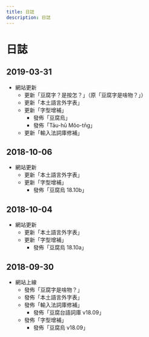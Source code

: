 ```yaml
---
title: 日誌
description: 日誌
---
```


# 日誌

## 2019-03-31
- 網站更新
    - 更新「豆腐字？是按怎？」（原「豆腐字是啥物？」）
    - 更新「本土語言外字表」
    - 更新「字型增補」
    	- 發佈「豆腐烏」
    	- 發佈「Tāu-hū Môo-tn̄g」
    - 更新「輸入法詞庫修補」

## 2018-10-06
- 網站更新
    - 更新「本土語言外字表」
    - 更新「字型增補」
        - 發佈「豆腐烏 18.10b」

## 2018-10-04
- 網站更新
    - 更新「本土語言外字表」
    - 更新「字型增補」
        - 發佈「豆腐烏 18.10a」


## 2018-09-30
- 網站上線
    - 發佈「豆腐字是啥物？」
    - 發佈「本土語言外字表」
    - 發佈「輸入法詞庫修補」
        - 發佈「豆腐台語詞庫 v18.09」
    - 發佈「字型增補」
        - 發佈「豆腐烏 v18.09」